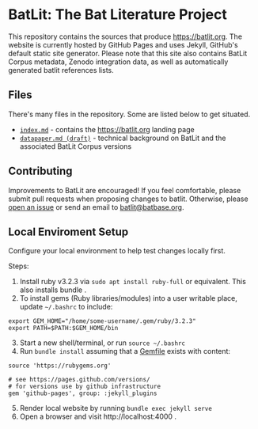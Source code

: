 # BatLit: The Bat Literature Project

This repository contains the sources that produce https://batlit.org. The website is currently hosted by GitHub Pages and uses Jekyll, GitHub's default static site generator. Please note that this site also contains BatLit Corpus metadata, Zenodo integration data, as well as automatically generated batlit references lists.

## Files

There's many files in the repository. Some are listed below to get situated.  

 * [```index.md```](index.md) - contains the https://batlit.org landing page
 * [```datapaper.md (draft)```](datapaper.md) - technical background on BatLit and the associated BatLit Corpus versions

## Contributing 

Improvements to BatLit are encouraged! If you feel comfortable, please submit pull requests when proposing changes to batlit. Otherwise, please [open an issue](../../issues/new) or send an email to [batlit@batbase.org](mailto:batlit@batbase.org).

## Local Enviroment Setup

Configure your local environment to help test changes locally first.

Steps:

1. Install ruby v3.2.3 via ```sudo apt install ruby-full``` or equivalent. This also installs bundle .
2. To install gems (Ruby libraries/modules) into a user writable place, update ```~/.bashrc``` to include:
```
export GEM_HOME="/home/some-username/.gem/ruby/3.2.3"
export PATH=$PATH:$GEM_HOME/bin
``` 
3. Start a new shell/terminal, or run ```source ~/.bashrc``` 
4. Run ```bundle install``` assuming that a [Gemfile](./GemFile) exists with content:
```
source 'https://rubygems.org'

# see https://pages.github.com/versions/ 
# for versions use by github infrastructure
gem 'github-pages', group: :jekyll_plugins
```
5. Render local website by running ```bundle exec jekyll serve```
6. Open a browser and visit http://localhost:4000 . 
